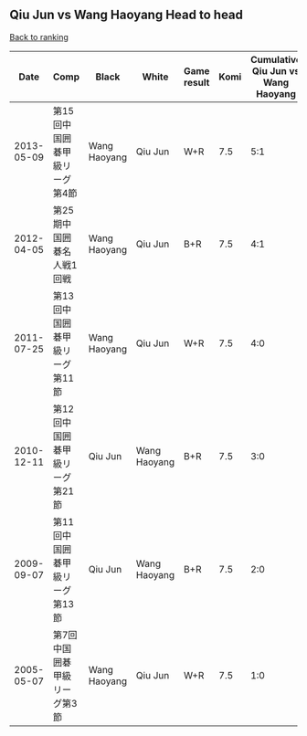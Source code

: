 ## Qiu Jun vs Wang Haoyang Head to head

[Back to ranking](../../index.md)




| **Date** | **Comp** | **Black** | **White** | **Game result** | **Komi** | **Cumulative Qiu Jun vs Wang Haoyang** | **Qiu Jun streak** | **Wang Haoyang streak** | 
| --- | --- | --- | --- | --- | --- | --- | --- | --- |
| 2013-05-09 | 第15回中国囲碁甲級リーグ第4節 | Wang Haoyang | Qiu Jun | W+R | 7.5 | 5:1 | 1 | 0 | 
| 2012-04-05 | 第25期中国囲碁名人戦1回戦 | Wang Haoyang | Qiu Jun | B+R | 7.5 | 4:1 | 0 | 1 | 
| 2011-07-25 | 第13回中国囲碁甲級リーグ第11節 | Wang Haoyang | Qiu Jun | W+R | 7.5 | 4:0 | 4 | 0 | 
| 2010-12-11 | 第12回中国囲碁甲級リーグ第21節 | Qiu Jun | Wang Haoyang | B+R | 7.5 | 3:0 | 3 | 0 | 
| 2009-09-07 | 第11回中国囲碁甲級リーグ第13節 | Qiu Jun | Wang Haoyang | B+R | 7.5 | 2:0 | 2 | 0 | 
| 2005-05-07 | 第7回中国囲碁甲級リーグ第3節 | Wang Haoyang | Qiu Jun | W+R | 7.5 | 1:0 | 1 | 0 |




